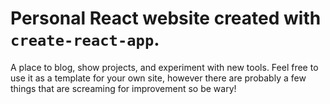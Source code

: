 # Personal React website created with `create-react-app`.

A place to blog, show projects, and experiment with new tools. Feel free to use it as a template for your own site, however there are probably a few things that are screaming for improvement so be wary!
